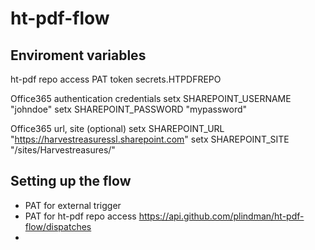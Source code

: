 # ht-pdf-flow

## Enviroment variables

ht-pdf repo access PAT token
secrets.HTPDFREPO

Office365 authentication credentials
setx SHAREPOINT_USERNAME "johndoe"
setx SHAREPOINT_PASSWORD "mypassword"

Office365 url, site (optional)
setx SHAREPOINT_URL "https://harvestreasuressl.sharepoint.com"
setx SHAREPOINT_SITE "/sites/Harvestreasures/"

## Setting up the flow

- PAT for external trigger
- PAT for ht-pdf repo access
https://api.github.com/plindman/ht-pdf-flow/dispatches
- 

